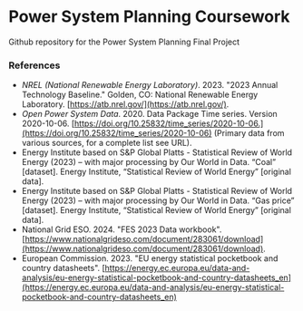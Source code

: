 # Power System Planning Coursework
Github repository for the Power System Planning Final Project

### References
- *NREL (National Renewable Energy Laboratory)*. 2023. "2023 Annual Technology Baseline." Golden, CO: National Renewable Energy Laboratory. [https://atb.nrel.gov/](https://atb.nrel.gov/). 
- *Open Power System Data*. 2020. Data Package Time series. Version 2020-10-06. [https://doi.org/10.25832/time_series/2020-10-06.](https://doi.org/10.25832/time_series/2020-10-06) (Primary data from various sources, for a complete list see URL).
- Energy Institute based on S&P Global Platts - Statistical Review of World Energy (2023) – with major processing by Our World in Data. “Coal” [dataset]. Energy Institute, “Statistical Review of World Energy” [original data].
- Energy Institute based on S&P Global Platts - Statistical Review of World Energy (2023) – with major processing by Our World in Data. “Gas price” [dataset]. Energy Institute, “Statistical Review of World Energy” [original data].
- National Grid ESO. 2024. "FES 2023 Data workbook". [https://www.nationalgrideso.com/document/283061/download](https://www.nationalgrideso.com/document/283061/download).
- European Commission. 2023. "EU energy statistical pocketbook and country datasheets". [https://energy.ec.europa.eu/data-and-analysis/eu-energy-statistical-pocketbook-and-country-datasheets_en](https://energy.ec.europa.eu/data-and-analysis/eu-energy-statistical-pocketbook-and-country-datasheets_en)